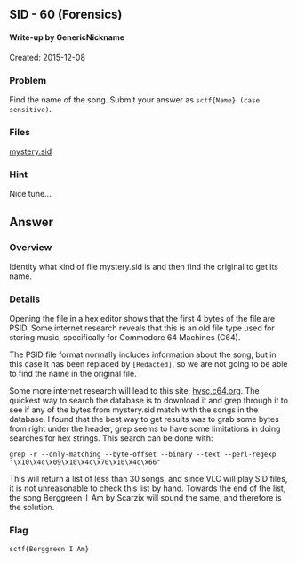 ## SID - 60 (Forensics) ##

#### Write-up by GenericNickname

Created: 2015-12-08

### Problem ###

Find the name of the song. Submit your answer as `sctf{Name} (case sensitive)`.

### Files ###
[mystery.sid](http://compete.sctf.io/2015q2/problemfiles/35/mystery.sid)

### Hint ###

Nice tune...

## Answer ##

### Overview ###

Identity what kind of file mystery.sid is and then find the original to get its name.

### Details ###

Opening the file in a hex editor shows that the first 4 bytes of the file are PSID. Some internet research reveals that this is an old file type used for storing music, specifically for Commodore 64 Machines (C64).

The PSID file format normally includes information about the song, but in this case it has been replaced by `[Redacted]`, so we are not going to be able to find the name in the original file.

Some more internet research will lead to this site: [hvsc.c64.org](http://www.hvsc.c64.org). The quickest way to search the database is to download it and grep through it to see if any of the bytes from mystery.sid match with the songs in the database. I found that the best way to get results was to grab some bytes from right under the header, grep seems to have some limitations in doing searches for hex strings. This search can be done with:
```
grep -r --only-matching --byte-offset --binary --text --perl-regexp "\x10\x4c\x09\x10\x4c\x70\x10\x4c\x66"
```

This will return a list of less than 30 songs, and since VLC will play SID files, it is not unreasonable to check this list by hand. Towards the end of the list, the song Berggreen_I_Am by Scarzix will sound the same, and therefore is the solution.

### Flag ###

    sctf{Berggreen I Am}

